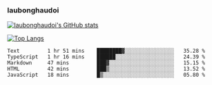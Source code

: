 ### laubonghaudoi

[![laubonghaudoi's GitHub stats](https://github-readme-stats.vercel.app/api?username=laubonghaudoi&count_private=true&show_icons=true)](https://github.com/laubonghaudoi/github-readme-stats)

[![Top Langs](https://github-readme-stats.vercel.app/api/top-langs/?username=laubonghaudoi&layout=compact)](https://github.com/laubonghaudoi/github-readme-stats)

<!--START_SECTION:waka-->
```text
Text         1 hr 51 mins    ████████▓░░░░░░░░░░░░░░░░   35.28 % 
TypeScript   1 hr 16 mins    ██████░░░░░░░░░░░░░░░░░░░   24.39 % 
Markdown     47 mins         ███▓░░░░░░░░░░░░░░░░░░░░░   15.15 % 
HTML         42 mins         ███▒░░░░░░░░░░░░░░░░░░░░░   13.52 % 
JavaScript   18 mins         █▒░░░░░░░░░░░░░░░░░░░░░░░   05.80 % 
```
<!--END_SECTION:waka-->
